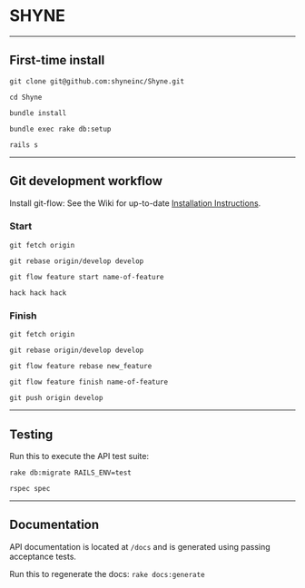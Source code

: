 # SHYNE

***

## First-time install

``git clone git@github.com:shyneinc/Shyne.git``

``cd Shyne``

``bundle install``

``bundle exec rake db:setup``

``rails s``

***

## Git development workflow

Install git-flow: See the Wiki for up-to-date [Installation Instructions](https://github.com/nvie/gitflow/wiki/Installation).

### Start

``git fetch origin``

``git rebase origin/develop develop``

``git flow feature start name-of-feature``

``hack hack hack``

### Finish

``git fetch origin``

``git rebase origin/develop develop``

``git flow feature rebase new_feature``

``git flow feature finish name-of-feature``

``git push origin develop``

***

## Testing

Run this to execute the API test suite:

``rake db:migrate RAILS_ENV=test``

``rspec spec``

***

## Documentation

API documentation is located at `/docs` and is generated using passing acceptance tests.

Run this to regenerate the docs: `rake docs:generate`